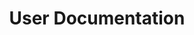 ---
title: "User Documentation"
linkTitle: "User Documentation"
weight: 12
menu:
  main:
    weight: 20
---